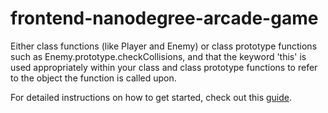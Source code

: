 frontend-nanodegree-arcade-game
===============================

Either class functions (like Player and Enemy) or class prototype functions such as
Enemy.prototype.checkCollisions, and that the keyword 'this' is used appropriately within
your class and class prototype functions to refer to the object the function is called upon.

For detailed instructions on how to get started, check out this
[guide](https://docs.google.com/document/d/1v01aScPjSWCCWQLIpFqvg3-vXLH2e8_SZQKC8jNO0Dc/pub?embedded=true).
